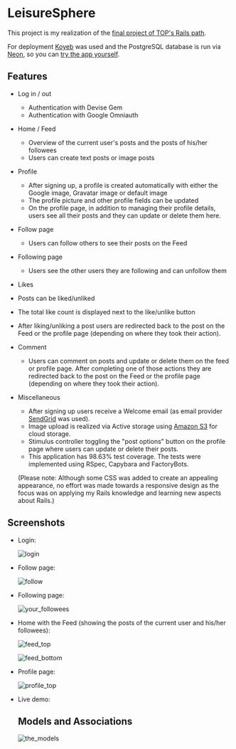 # LeisureSphere

This project is my realization of the [final project of TOP's Rails path](https://www.theodinproject.com/lessons/ruby-on-rails-rails-final-project).

For deployment [Koyeb](https://www.koyeb.com/) was used and the PostgreSQL database is run via [Neon](https://www.youtube.com/redirect?event=video_description&redir_token=QUFFLUhqbDdMNk5EOWY2NDEtZ09sN21URDRGLTdXLTdQQXxBQ3Jtc0trdENiMnNYaWd4cXV2TzA1OHNIdlBpVGFCSjFfVDRueWNSQVJFeXUyUmhaM2RlWTdLbUF5Q0ctSmRpaE1XR3V3OTRHU0hGTkJ0aENWTDNSc3B1ZjJEcUpzT0o5NUpjNEFDa05EenZOXzIwMmVhLTJhTQ&q=https%3A%2F%2Fneon.tech%2F&v=X_R5kTjz-dE), so you can [try the app yourself](https://leisuresphere-19144872.koyeb.app/).

## Features
 - Log in / out
   - Authentication with Devise Gem
   - Authentication with Google Omniauth
 - Home / Feed
   - Overview of the current user's posts and the posts of his/her followees
   - Users can create text posts or image posts
 - Profile
   - After signing up, a profile is created automatically with either the Google image, Gravatar image or default image
   - The profile picture and other profile fields can be updated
   - On the profile page, in addition to managing their profile details, users see all their posts and they can update or delete them here.
 - Follow page
   - Users can follow others to see their posts on the Feed
 - Following page
   - Users see the other users they are following and can unfollow them
 - Likes
  - Posts can be liked/unliked
  - The total like count is displayed next to the like/unlike button
  - After liking/unliking a post users are redirected back to the post on the Feed or the profile page (depending on where they took their action).
 - Comment
   - Users can comment on posts and update or delete them on the feed or profile page.
     After completing one of those actions they are redirected back to the post on the Feed or the profile page (depending on where they took their action).

- Miscellaneous
  - After signing up users receive a Welcome email (as email provider [SendGrid](https://sendgrid.com/en-us) was used).
  - Image upload is realized via Active storage using [Amazon S3](https://aws.amazon.com/s3) for cloud storage.
  - Stimulus controller toggling the "post options" button on the profile page where users can update or delete their posts.
  - This application has 98.63% test coverage. The tests were implemented using RSpec, Capybara and FactoryBots.
 
  (Please note: Although some CSS was added to create an appealing appearance, no effort was made towards a responsive design as the focus was on applying my Rails knowledge and learning new aspects about Rails.)
  
## Screenshots
- Login:

  ![login](https://github.com/user-attachments/assets/2f745254-c657-42a6-a978-5bceb1cc9d76)

- Follow page:

  ![follow](https://github.com/user-attachments/assets/fe945a00-d716-4fec-addc-e378c030c0c1)

- Following page:

  ![your_followees](https://github.com/user-attachments/assets/0b3ebbb4-3cb7-47c9-8c63-cef0e7cf5317)


- Home with the Feed (showing the posts of the current user and his/her followees):

  ![feed_top](https://github.com/user-attachments/assets/74a3fce2-ce2b-4b87-9cc4-d6df10bdd47a)

  ![feed_bottom](https://github.com/user-attachments/assets/5f73c2de-81b8-438b-b3b1-d721bb13a25a)

- Profile page:
  
  ![profile_top](https://github.com/user-attachments/assets/97eebeb6-ffc3-44e9-9b95-d7a5371af018)

- Live demo:

  ## Models and Associations

  ![the_models](https://github.com/user-attachments/assets/2b87d1cc-a276-4dfe-93da-cc69a5f585e8)
